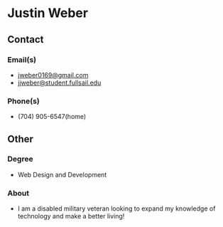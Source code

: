 # Justin Weber

## Contact
### Email(s)
* jweber0169@gmail.com
* jjweber@student.fullsail.edu
### Phone(s)
* (704) 905-6547(home)

## Other

### Degree
* Web Design and Development

### About
* I am a disabled military veteran looking to expand my knowledge of technology and make a better living!